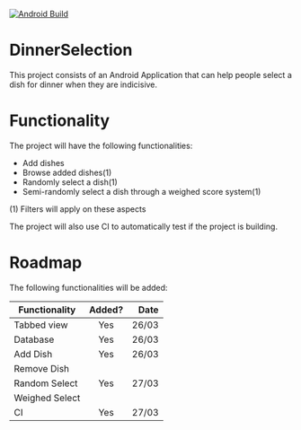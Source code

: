 [![Android Build](https://github.com/Lboer/DinnerSelection/actions/workflows/Xamarin.yml/badge.svg)](https://github.com/Lboer/DinnerSelection/actions/workflows/Xamarin.yml)

# DinnerSelection

This project consists of an Android Application that can help people select a dish for dinner when they are indicisive.

# Functionality

The project will have the following functionalities:
- Add dishes
- Browse added dishes(1)
- Randomly select a dish(1)
- Semi-randomly select a dish through a weighed score system(1)

(1) Filters will apply on these aspects

The project will also use CI to automatically test if the project is building.

# Roadmap

The following functionalities will be added:

| Functionality  | Added? | Date  |
| -------------- |:------:| -----:|
| Tabbed view    | Yes    | 26/03 |
| Database       | Yes    | 26/03 |
| Add Dish       | Yes    | 26/03 |
| Remove Dish    |        |       |
| Random Select  | Yes    | 27/03 |
| Weighed Select |        |       |
| CI             | Yes    | 27/03 |
